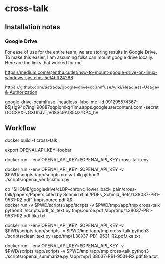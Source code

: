 # cross-talk

## Installation notes
### Google Drive
For ease of use for the entire team, we are storing results in Google Drive. To make this easier, I am assuming folks can mount google drive locally. Here are the links that worked for me.

https://medium.com/@enthu.cutlet/how-to-mount-google-drive-on-linux-windows-systems-5ef4bff24288

https://github.com/astrada/google-drive-ocamlfuse/wiki/Headless-Usage-&-Authorization

google-drive-ocamlfuse -headless -label me -id 991295574367-b5jslg94q7ingil90887qqpjomkq41mu.apps.googleusercontent.com -secret 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


## Workflow
docker build -t cross-talk .

export OPENAI_API_KEY=foobar

docker run --env OPENAI_API_KEY=$OPENAI_API_KEY cross-talk env

docker run --env OPENAI_API_KEY=$OPENAI_API_KEY -v $PWD/scripts:/app/scripts cross-talk python3 ./scripts/openai_verificiation.py

cp "$HOME/googledrive/cLBP–chronic_lower_back_pain/cross-talk/papers/Papers cited by Schmid et al./PDFs_Schmid_Refs/1.38037-PB1-9531-R2.pdf" tmp/source.pdf && \
docker run -v $PWD/scripts:/app/scripts -v $PWD/tmp:/app/tmp cross-talk python3 ./scripts/pdf_to_text.py tmp/source.pdf /app/tmp/1.38037-PB1-9531-R2.pdf.tika.txt

docker run --env OPENAI_API_KEY=$OPENAI_API_KEY -v $PWD/scripts:/app/scripts -v $PWD/tmp:/app/tmp cross-talk python3 ./scripts/clean_text.py /app/tmp/1.38037-PB1-9531-R2.pdf.tika.txt

docker run --env OPENAI_API_KEY=$OPENAI_API_KEY -v $PWD/scripts:/app/scripts -v $PWD/tmp:/app/tmp cross-talk python3 ./scripts/openai_summarize.py /app/tmp/1.38037-PB1-9531-R2.pdf.tika.txt